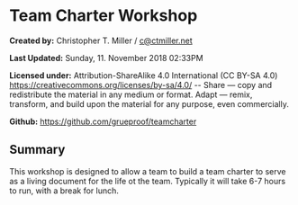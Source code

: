 # Team Charter Workshop

**Created by:** Christopher T. Miller / c@ctmiller.net

**Last Updated:** Sunday, 11. November 2018 02:33PM 

**Licensed under:** Attribution-ShareAlike 4.0 International (CC BY-SA 4.0)  https://creativecommons.org/licenses/by-sa/4.0/ --  Share — copy and redistribute the material in any medium or format. Adapt — remix, transform, and build upon the material for any purpose, even commercially. 

**Github:** https://github.com/grueproof/teamcharter


## Summary

This workshop is designed to allow a team to build a team charter to serve as a living document for the life ot the team. Typically it will take 6-7 hours to run, with a break for lunch. 



